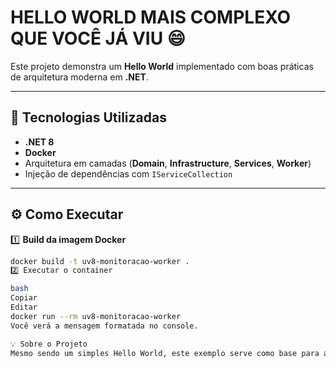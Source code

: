 # HELLO WORLD MAIS COMPLEXO QUE VOCÊ JÁ VIU 😄

Este projeto demonstra um **Hello World** implementado com boas práticas de arquitetura moderna em **.NET**.

---

## 🚀 Tecnologias Utilizadas

- **.NET 8**
- **Docker**
- Arquitetura em camadas (**Domain**, **Infrastructure**, **Services**, **Worker**)
- Injeção de dependências com `IServiceCollection`

---

## ⚙️ Como Executar

1️⃣ **Build da imagem Docker**

```bash
docker build -t uv8-monitoracao-worker .
2️⃣ Executar o container

bash
Copiar
Editar
docker run --rm uv8-monitoracao-worker
Você verá a mensagem formatada no console.

💡 Sobre o Projeto
Mesmo sendo um simples Hello World, este exemplo serve como base para aplicações reais que sigam padrões de qualidade, separação de responsabilidades e preparação para produção com Docker.
